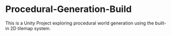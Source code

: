 # Procedural-Generation-Build

This is a Unity Project exploring procedural world generation using the built-in 2D tilemap system.
